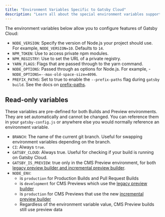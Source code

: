 ```yaml
---
title: "Environment Variables Specific to Gatsby Cloud"
description: "Learn all about the special environment variables support to configure your Gatsby Cloud site"
---
```


The environment variables below allow you to configure features of Gatsby Cloud:

- `NODE_VERSION`: Specify the version of Node.js your project should use. For example, `NODE_VERSION=10`. Defaults to `14`.
- `NPM_TOKEN`: Use to access private npm modules.
- `NPM_REGISTRY`: Use to set the URL of a private registry.
- `YARN_FLAGS`: Flags that are passed through to the yarn command.
- `NODE_OPTIONS`: Passed through as options for Node.js. For example, - `NODE_OPTIONS=--max-old-space-size=4096`.
- `PREFIX_PATHS`: Set to true to enable the `--prefix-paths` flag during `gatsby build`. See the docs on [prefix-paths](../../how-to/previews-deploys-hosting/path-prefix.md).

## Read-only variables

These variables are pre-defined for both Builds and Preview environments. They are set automatically and cannot be changed. You can reference them in your `gatsby-config.js` or anywhere else you would normally reference an environment variable.

- `BRANCH`: The name of the current git branch. Useful for swapping environment variables depending on the branch.
- `CI`: Always `true`.
- `GATSBY_CLOUD`: Always true. Useful for checking if your build is running on Gatsby Cloud.
- `GATSBY_IS_PREVIEW`: true only in the CMS Preview environment, for both [legacy preview builder and incremental preview builder](https://support.gatsbyjs.com/hc/en-us/articles/360055676874).
- `NODE_ENV`:
  - is `production` for Production Builds and Pull Request Builds
  - is `development` for CMS Previews which use the [legacy preview builder](https://support.gatsbyjs.com/hc/en-us/articles/360055676874)
  - is `production` for CMS Previews that use the new [incremental preview builder](https://support.gatsbyjs.com/hc/en-us/articles/360055676874)
  - Regardless of the environment variable value, CMS Preview builds still use preview data

